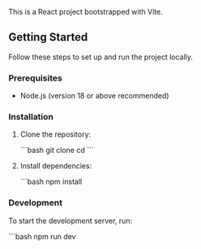
This is a React project bootstrapped with Vite.

## Getting Started

Follow these steps to set up and run the project locally.

### Prerequisites

- Node.js (version 18 or above recommended)

### Installation

1. Clone the repository:

   \`\`\`bash
   git clone <repository-url>
   cd <repository-folder>
   \`\`\`

2. Install dependencies:

   \`\`\`bash
   npm install

### Development

To start the development server, run:

\`\`\`bash
npm run dev
